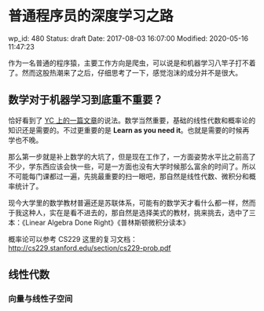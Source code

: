 # 普通程序员的深度学习之路


wp_id: 480
Status: draft
Date: 2017-08-03 16:07:00
Modified: 2020-05-16 11:47:23


作为一名普通的程序猿，主要工作方向是爬虫，可以说是和机器学习八竿子打不着了。然而这股热潮来了之后，仔细思考了一下，感觉泡沫的成分并不是很大。

## 数学对于机器学习到底重不重要？

恰好看到了 [YC 上的一篇文章](https://blog.ycombinator.com/learning-math-for-machine-learning/)的说法。数学当然重要，基础的线性代数和概率论的知识还是需要的。不过更重要的是 **Learn as you need it**。也就是需要的时候再学也不晚。

那么第一步就是补上数学的大坑了，但是现在工作了，一方面姿势水平比之前高了不少，学东西应该会快一些，可是一方面也没有大学时候那么富余的时间了。所以不可能每门课都过一遍，先挑最重要的扫一眼吧，那自然是线性代数、微积分和概率统计了。

现今大学里的数学教材普遍还是苏联体系，可能有的数学天才看什么都一样，然而于我这种人，实在是看不进去的，那自然是选择美式的教材，挑来挑去，选中了三本：《Linear Algebra Done Right》《普林斯顿微积分读本》

概率论可以参考 CS229 这里的复习文档：http://cs229.stanford.edu/section/cs229-prob.pdf

## 线性代数
### 向量与线性子空间